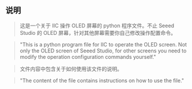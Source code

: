 ## 说明 

>这是一个关于 IIC 操作 OLED 屏幕的 python 程序文件。不止 Seeed Studio 的 OLED 屏幕，针对其他屏幕需要你自己修改操作配置命令。

>"This is a python program file for IIC to operate the OLED screen. Not only the OLED screen of Seeed Studio, for other screens you need to modify the operation configuration commands yourself."

>文件内容中包含关于如何使用该文件的说明。

>"The content of the file contains instructions on how to use the file."